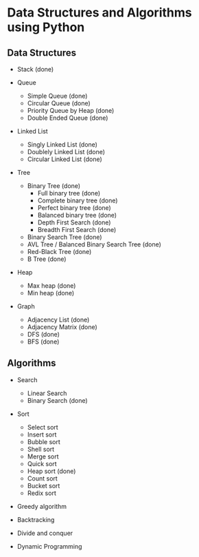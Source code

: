 # Data Structures and Algorithms using Python

## Data Structures

- Stack (done)

- Queue
    + Simple Queue (done)
    + Circular Queue (done)
    + Priority Queue by Heap (done)
    + Double Ended Queue (done)

- Linked List
    + Singly Linked List (done)
    + Doublely Linked List (done)
    + Circular Linked List (done)

- Tree
    + Binary Tree (done)
        - Full binary tree (done)
        - Complete binary tree (done)
        - Perfect binary tree (done)
        - Balanced binary tree (done)
        - Depth First Search (done)
        - Breadth First Search (done)
    + Binary Search Tree (done)
    + AVL Tree / Balanced Binary Search Tree (done)
    + Red-Black Tree (done)
    + B Tree (done)

- Heap
    + Max heap (done)
    + Min heap (done)

- Graph
    + Adjacency List (done)
    + Adjacency Matrix (done)
    + DFS (done)
    + BFS (done)

## Algorithms

- Search
    + Linear Search
    + Binary Search (done)

- Sort
    + Select sort
    + Insert sort
    + Bubble sort
    + Shell sort
    + Merge sort
    + Quick sort
    + Heap sort (done)
    + Count sort
    + Bucket sort
    + Redix sort

- Greedy algorithm

- Backtracking

- Divide and conquer

- Dynamic Programming